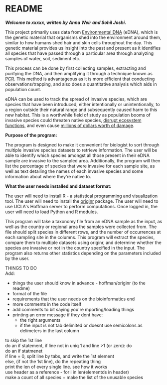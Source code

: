 # README

***Welcome to xxxxx, written by Anna Weir and Sohil Joshi.***

This project primarily uses data from [Environmental DNA](https://www.sciencedirect.com/science/article/pii/S0006320714004443) (eDNA), which is the genetic material that organisms shed into the environment around them, similar to how humans shed hair and skin cells throughout the day. This genetic material provides us insight into the past and present as it identifies all species that have passed through a particular area through analyzing samples of water, soil, sediment etc.   

This process can be done by first collecting samples, extracting and purifying the DNA, and then amplifying it through a technique known as [PCR](https://www.yourgenome.org/facts/what-is-pcr-polymerase-chain-reaction). This method is advantageous as it is more efficient that conducting observations/trapping, and also does a quantitative analysis which aids in population count.   

eDNA can be used to track the spread of invasive species, which are species that have been introduced, either intentionally or unintentionally, to a region outside their natural range and subsequently caused harm to this new habitat. This is a worthwhile field of study as population booms of invasive species could threaten native species, [disrupt ecosystem functions](https://www.environmentalscience.org/invasive-species), and even cause [millions of dollars worth of damage](https://2001-2009.state.gov/g/oes/ocns/inv/cs/2304.htm).   

**Purpose of the program:**

The program is designed to make it convenient for biologist to sort through multiple invasive species datasets to retrieve information. The user will be able to identify which species amongst all those present in their eDNA sample are invasive to the sampled area. Additionally, the program will then list the percentage of species that were invasive for each sample site, as well as text detailing the names of each invasive species and some information about where they’re native to. 

**What the user needs installed and dataset format:**

The user will need to install R - a statistical programming and visualization tool. The user will need to install the [originr](https://github.com/ropensci/originr) package. The user will need to use UCLA's Hoffman server to perform computations. Once logged in, the user will need to load Python and R modules. 

This program will take a taxonomy file from an eDNA sample as the input, as well as the country or regional area the samples were collected from. The file should split species in different rows, and the number of occurrences at each sampling site in the columns. This program will extract the species, compare them to multiple datasets using originr, and determine whether the species are invasive or not in the country specified in the input. The program also returns other statistics depending on the parameters included by the user.

THINGS TO DO   
Add:    
  - things the user should know in advance - hoffman/originr (to the readme)    
  - format of the file   
  - requirements that the user needs on the bioinformatics end   
  - more comments in the code itself   
  - add comments to bit saying you're mporting/loading things   
  - printing an error message if they dont have:
    - the right arguments   
    - if the input is not tab delimited or doesnt use semicolons as delimeters in the last column
    
to skip the 1st line  
do an if statement, if line not in uniq 1 and line >1 (or zero): do   
do an if statmenet   
if line = 0, split line by tabs, and write the 1st element   
else, (if not the 1st line), do the repeating thing    
print the len of every single line. see how it works   
use header as a reference - for i in len(elementds in header)   
make a count of all species  + make the list of the unusable species
